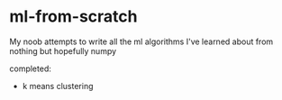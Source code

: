 # ml-from-scratch
My noob attempts to write all the ml algorithms I've learned about from nothing but hopefully numpy

completed:
- k means clustering
